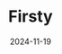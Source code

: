 ---  
layout: startup_page  
title: "Firsty"  
id: "firsty.app"  
permalink: "/firstyfirsty.app11192024/"  
website: "https://www.firsty.app/"  
funding_round: "Series A"  
funding_amount: "€5.1M"  
investors: "Speedinvest, DFF (Dutch Founders Fund), Marcel Smits, Mollie executives, Booking.com executives, Uber executives, Vodafone executives, Adyen executives"  
about: "Firsty offers free mobile data globally through its app, removing the complexity of eSIM switching and restrictive data plans. Users can seamlessly connect to mobile data in any country, pause, and retain unused data. The startup partners with companies like Uber to provide data access within their apps."  
markets: "Telecoms, Messaging, Mobile Apps, Wireless"  
hq: "Amsterdam, North Holland, The Netherlands"  
founded_year: "2023"  
linkedin: "https://www.linkedin.com/company/firsty-app/"  
twitter: "https://x.com/firsty_app"  
instagram: ""  
facebook: "https://www.facebook.com/firstyapp/"  
crunchbase: "https://www.crunchbase.com/organization/firsty-1cf3"  
pitchbook: "https://pitchbook.com/profiles/company/551718-64"  

date_display: "19-Nov-2024"  
date: "2024-11-19"

# SEO Optimization  
meta_title: "Firsty - Series A Funding (€5.1M)"  
meta_description: "Firsty, Firsty offers free mobile data globally through its app, removing the complexity of eSIM switching and restrictive data plans. Users can seamlessly co..."  
meta_keywords: "Firsty, Telecoms, Messaging, Mobile Apps, Wireless, Series A funding"  
canonical_url: "https://startup.projectstartups.com/firstyfirsty.app11192024/"  
---